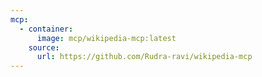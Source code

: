 ```yaml
---
mcp:
  - container:
      image: mcp/wikipedia-mcp:latest
    source:
      url: https://github.com/Rudra-ravi/wikipedia-mcp
---
```

